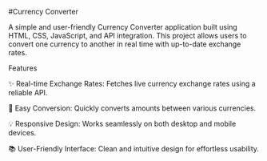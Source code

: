 #Currency Converter

A simple and user-friendly Currency Converter application built using HTML, CSS, JavaScript, and API integration. This project allows users to convert one currency to another in real time with up-to-date exchange rates.

Features

✨ Real-time Exchange Rates: Fetches live currency exchange rates using a reliable API.

🔄 Easy Conversion: Quickly converts amounts between various currencies.

💡 Responsive Design: Works seamlessly on both desktop and mobile devices.

📚 User-Friendly Interface: Clean and intuitive design for effortless usability.


